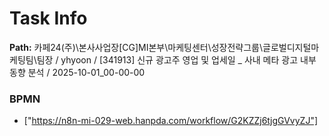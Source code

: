 # Task Info

**Path:** 카페24(주)\본사사업장\[CG]MI본부\마케팅센터\성장전략그룹\글로벌디지털마케팅팀\팀장 / yhyoon / [341913] 신규 광고주 영업 및 업세일 _ 사내 메타 광고 내부 동향 분석 / 2025-10-01_00-00-00

### BPMN
- ["https://n8n-mi-029-web.hanpda.com/workflow/G2KZZj6tjgGVvyZJ"]

